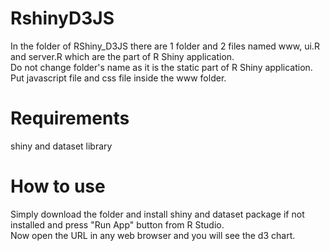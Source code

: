 # RshinyD3JS
In the folder of RShiny_D3JS there are 1 folder and 2 files named www, ui.R and server.R which are the part of R Shiny application.  
Do not change folder's name as it is the static part of R Shiny application.  
Put javascript file and css file inside the www folder.  

# Requirements
shiny and dataset library

# How to use
Simply download the folder and install shiny and dataset package if not installed and press "Run App" button from R Studio.  
Now open the URL in any web browser and you will see the d3 chart.
